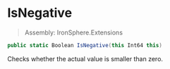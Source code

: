 ﻿

# IsNegative

> Assembly: IronSphere.Extensions

```csharp
public static Boolean IsNegative(this Int64 this)
```

Checks whether the actual value is smaller than zero.

 
